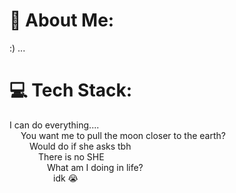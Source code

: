 # 💫 About Me:
:) ...<br>

# 💻 Tech Stack:<br>
I can do everything.... <br>
&emsp; You want me to pull the moon closer to the earth? <br>
&emsp;&emsp; Would do if she asks tbh <br>
&emsp;&emsp;&emsp; There is no SHE <br>
&emsp;&emsp;&emsp;&emsp; What am I doing in life? <br>
&emsp;&emsp;&emsp;&emsp;&emsp;idk 😭 <br>
